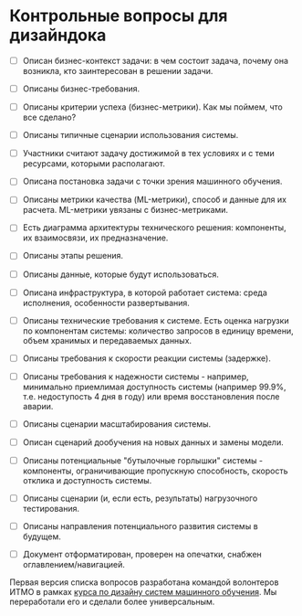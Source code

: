 # Контрольные вопросы для дизайндока

- [ ] Описан бизнес-контекст задачи: в чем состоит задача, почему она возникла, кто заинтересован в решении задачи.
- [ ] Описаны бизнес-требования.
- [ ] Описаны критерии успеха (бизнес-метрики). Как мы поймем, что все сделано?
- [ ] Описаны типичные сценарии использования системы.
- [ ] Участники считают задачу достижимой в тех условиях и с теми ресурсами, которыми располагают.     
- [ ] Описана постановка задачи с точки зрения машинного обучения.
- [ ] Описаны метрики качества (ML-метрики), способ и данные для их расчета. ML-метрики увязаны с бизнес-метриками.
- [ ] Есть диаграмма архитектуры технического решения: компоненты, их взаимосвязи, их предназначение.
- [ ] Описаны этапы решения.
- [ ] Описаны данные, которые будут использоваться. 
- [ ] Описана инфраструктура, в которой работает система: среда исполнения, особенности развертывания.
- [ ] Описаны технические требования к системе. Есть оценка нагрузки по компонентам системы: количество запросов в единицу времени, объем хранимых и передаваемых данных.
- [ ] Описаны требования к скорости реакции системы (задержке).
- [ ] Описаны требования к надежности системы - например, минимально приемлимая доступность системы (например 99.9%, т.е. недоступость 4 дня в году) или время восстановления после аварии.
- [ ] Описаны сценарии масштабирования системы.
- [ ] Описан сценарий дообучения на новых данных и замены модели.
- [ ] Описаны потенциальные "бутылочные горлышки" системы - компоненты, ограничивающие пропускную способность, скорость отклика и доступность системы. 
- [ ] Описаны сценарии (и, если есть, результаты) нагрузочного тестирования.
- [ ] Описаны направления потенциального развития системы в будущем.
- [ ] Документ отформатирован, проверен на опечатки, снабжен оглавлением/навигацией.


Первая версия списка вопросов разработана командой волонтеров ИТМО в рамках [курса по дизайну систем машинного обучения](https://ods.ai/tracks/ml-system-design-23). Мы переработали его и сделали более универсальным.
